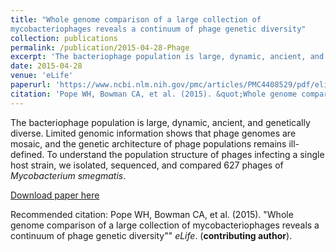 ```yaml
---
title: "Whole genome comparison of a large collection of
mycobacteriophages reveals a continuum of phage genetic diversity"
collection: publications
permalink: /publication/2015-04-28-Phage
excerpt: 'The bacteriophage population is large, dynamic, ancient, and genetically diverse. Limited genomic information shows that phage genomes are mosaic, and the genetic architecture of phage populations remains ill-defined. To understand the population structure of phages infecting a single host strain, we isolated, sequenced, and compared 627 phages of <i>Mycobacterium smegmatis</i>.'
date: 2015-04-28
venue: 'eLife'
paperurl: 'https://www.ncbi.nlm.nih.gov/pmc/articles/PMC4408529/pdf/elife-06416.pdf'
citation: 'Pope WH, Bowman CA, et al. (2015). &quot;Whole genome comparison of a large collection of mycobacteriophages reveals a continuum of phage genetic diversity&quot; <i>eLife</i>. (<strong>contributing author</strong>).'
---
```

The bacteriophage population is large, dynamic, ancient, and genetically diverse. Limited genomic information shows that phage genomes are mosaic, and the genetic architecture of phage populations remains ill-defined. To understand the population structure of phages infecting a single host strain, we isolated, sequenced, and compared 627 phages of *Mycobacterium smegmatis*.

[Download paper here](https://www.ncbi.nlm.nih.gov/pmc/articles/PMC4408529/pdf/elife-06416.pdf)

Recommended citation: Pope WH, Bowman CA, et al. (2015). "Whole genome comparison of a large collection of mycobacteriophages reveals a continuum of phage genetic diversity"" <i>eLife</i>. (**contributing author**).